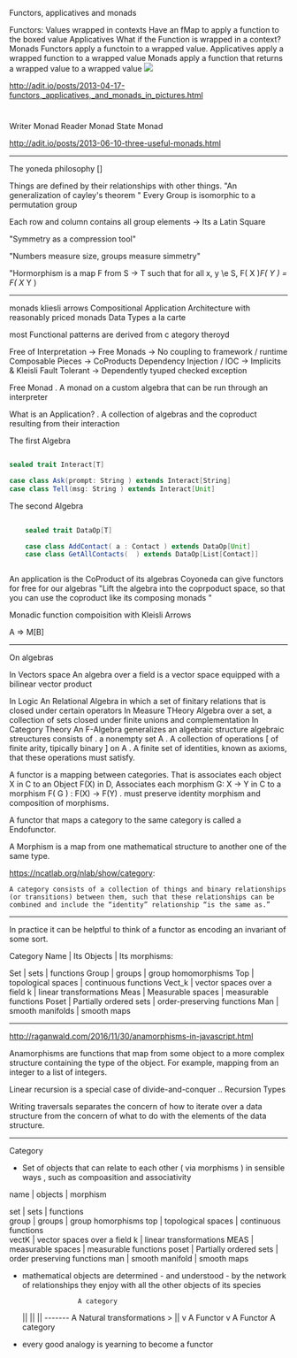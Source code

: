 Functors, applicatives and monads

Functors:
Values wrapped in contexts
Have an fMap to apply a function to the boxed value
Applicatives
What if the Function is wrapped in a context?
Monads
Functors apply a functoin to a wrapped value.
Applicatives apply a wrapped function to a wrapped value
Monads apply a function that returns a wrapped value to a wrapped value
![](2022-04-01-15-33-42.png)

<http://adit.io/posts/2013-04-17-functors,_applicatives,_and_monads_in_pictures.html>

#

Writer Monad
Reader Monad
State Monad

<http://adit.io/posts/2013-06-10-three-useful-monads.html>

___

The yoneda philosophy \[]

Things are defined by their relationships with other things.
"An generalization of cayley's theorem "
Every Group is isomorphic to a permutation group

Each row and column contains all group elements -> Its a Latin Square

"Symmetry as a compression tool"

"Numbers measure size,  groups measure simmetry"

"Hormorphism is a map F from S -> T such that for all x, y \e S,
F( X )*F( Y ) = F( X* Y )

___

monads
kliesli arrows
Compositional Application Architecture with reasonably priced monads
Data Types a la carte

most Functional patterns are derived from c ategory theroyd

Free of Interpretation  -> Free Monads
\-> No coupling to framework / runtime
Composable Pieces -> CoProducts
Dependency Injection / IOC -> Implicits & Kleisli
Fault Tolerant -> Dependently tyuped checked exception

Free Monad
. A monad on a custom algebra that can be run through an interpreter

What is an Application?
. A collection of algebras and the coproduct resulting from their interaction

The first Algebra

```scala

sealed trait Interact[T]

case class Ask(prompt: String ) extends Interact[String]
case class Tell(msg: String ) extends Interact[Unit]

```

The second Algebra

```scala
 
    sealed trait DataOp[T]

    case class AddContact( a : Contact ) extends DataOp[Unit]
    case class GetAllContacts(  ) extends DataOp[List[Contact]]



```

An application is the CoProduct of its algebras
Coyoneda can give functors for free for our algebras
"Lift the algebra into the coprpoduct space, so that you can use the coproduct like its composing monads "

Monadic function compoisition with Kleisli Arrows

A => M\[B]

___

On algebras

In Vectors space
An algebra over a field is a vector space equipped with a bilinear vector product

In Logic
An Relational Algebra in which a set of finitary relations that is closed under certain operators
In Measure THeory
Algebra over a set, a collection of sets closed under finite unions and complementation
In Category Theory
An F-Algebra generalizes an algebraic structure
algebraic streuctures consists of
. a nonempty set A
. A collection of operations \[ of finite arity, tipically binary ] on A
. A finite set of identities, known as axioms, that these operations must satisfy.

A functor is a mapping between categories. That is    associates each object X in C to an Object F(X) in D,
Associates each morphism G: X -> Y in C to a morphism F( G ) : F(X) -> F(Y)
. must preserve identity morphism and composition of morphisms.

A functor that maps a category to the same category is called a Endofunctor.

A Morphism is a map from one mathematical structure to another one of the same type.

<https://ncatlab.org/nlab/show/category>:

```
A category consists of a collection of things and binary relationships (or transitions) between them, such that these relationships can be combined and include the “identity” relationship “is the same as.”
```

___

In practice it can be helptful to think of a functor as encoding an invariant of some sort.

Category Name | Its Objects | Its morphisms:

Set | sets | functions
Group | groups | group homomorphisms
Top | topological spaces | continuous functions
Vect\_k | vector spaces over a field k | linear transformations
Meas | Measurable spaces | measurable functions
Poset | Partially ordered sets | order-preserving functions
Man | smooth manifolds | smooth maps

___

<http://raganwald.com/2016/11/30/anamorphisms-in-javascript.html>

Anamorphisms are functions that map from some object to a more complex structure containing the type of the object. For example, mapping from an integer to a list of integers.

Linear recursion is a special case of divide-and-conquer
.. Recursion Types

Writing traversals separates the concern of how to iterate over a data structure from the concern of what to do with the elements of the data structure.

___

Category

- Set of objects that can relate to each other ( via morphisms ) in sensible ways , such as compoasition and associativity

name | objects | morphism

set | sets | functions\
group | groups | group homorphisms
top | topological spaces | continuous functions\
vectK | vector spaces over a field k | linear transformations
MEAS | measurable spaces | measurable functions
poset | Partially ordered sets | order preserving functions
man | smooth manifold | smooth maps

- mathematical objects are determined - and understood - by the network of relationships they enjoy with all the other objects of its species

  ```
                A category 
  ```

  ||                                        ||
  ||  ------- A Natural transformations >   ||
  v A Functor                               v A Functor
  A category

- every good analogy is yearning to become a functor
